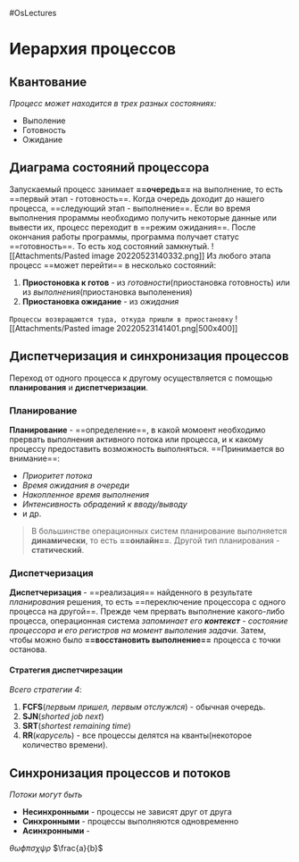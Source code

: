 #OsLectures 
# Иерархия процессов
## Квантование
*Процесс может находится в трех разных состояниях:*
- Выполение
- Готовность
- Ожидание

## Диаграма состояний процессора
Запускаемый процесс занимает **==очередь==** на выполнение, то есть ==первый этап - готовность==.
Когда очередь доходит до нашего процесса, ==следующий этап - выполнение==.
Если во время выполнения прораммы необходимо получить некоторые данные или вывести их, процесс переходит в ==режим ожидания==.
После окончания работы программы, программа получает статус ==готовность==. 
То есть ход состояний замкнутый.
![[Attachments/Pasted image 20220523140332.png]]
Из любого этапа процесс ==может перейти== в несколько состояний:
1) **Приостоновка к готов** - из *готовности*(приостановка готовность) или из *выполнения*(приостановка выполенения)
2) **Приостановка ожидание** - из *ожидания*

```Процессы возвращаются туда, откуда пришли в приостановку```
![[Attachments/Pasted image 20220523141401.png|500x400]]
## Диспетчеризация и синхронизация процессов
Переход от одного процесса к другому осуществляется с помощью **планирования** и **диспетчеризации**.
### Планирование
**Планирование** - ==определение==, в какой момоент необходимо прервать выполнения активного потока или процесса, и к какому процессу предоставить возможность выполняться. ==Принимается во внимание==:
- *Приоритет потока*
- *Время ожидания в очереди*
- *Накопленное время выполнения*
- *Интенсивность обрадений к вводу/выводу*
- и др.

>В большинстве операционных систем планирование выполняется **динамически**, то есть **==онлайн==**. Другой тип планирования - **статический**.
### Диспетчеризация
**Диспетчеризация** - ==реализация== найденного в результате *планирования* решения, то есть ==переключение процессора с одного процесса на другой==. Прежде чем прервать выполнение какого-либо процесса, операционная система *запоминает его **контекст** - состояние процессора и его регистров на момент выполения задачи*. Затем, чтобы можно было **==восстановить выполнение==** процесса с точки останова.
#### Стратегия диспетчирезации
*Всего стратегии 4*:
1) **FCFS**(*первым пришел, первым отслужлся*) - обычная очередь. 
2) **SJN**(*shorted job next*)
3) **SRT**(*shortest remaining time*)
4) **RR**(*карусель*) - все процессы делятся на кванты(некоторое количество времени).

## Синхронизация процессов и потоков
*Потоки могут быть*
- **Несинхронными** - процессы не зависят друг от друга
- **Синхронными** - процессы выполняются одновременно
- **Асинхронными** - 

$\theta\omega\phi\pi\sigma\chi\psi\rho$
$\frac{a}{b}$